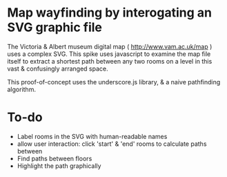 Map wayfinding by interogating an SVG graphic file
==================

The Victoria & Albert museum digital map ( http://www.vam.ac.uk/map ) uses a complex SVG. This spike uses javascript to examine the map file itself to extract a shortest path between any two rooms on a level in this vast & confusingly arranged space.

This proof-of-concept uses the underscore.js library, & a naive pathfinding algorithm.

To-do
====

- Label rooms in the SVG with human-readable names
- allow user interaction: click 'start' & 'end' rooms to calculate paths between
- Find paths between floors
- Highlight the path graphically
